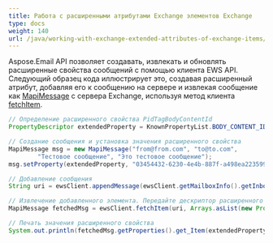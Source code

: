 ```yaml
---
title: Работа с расширенными атрибутами Exchange элементов Exchange
type: docs
weight: 140
url: /java/working-with-exchange-extended-attributes-of-exchange-items/
---
```



Aspose.Email API позволяет создавать, извлекать и обновлять расширенные свойства сообщений с помощью клиента EWS API. Следующий образец кода иллюстрирует это, создавая расширенный атрибут, добавляя его к сообщению на сервере и извлекая сообщение как [MapiMessage](https://apireference.aspose.com/email/java/com.aspose.email/mapimessage) с сервера Exchange, используя метод клиента [fetchItem](https://reference.aspose.com/email/java/com.aspose.email/IEWSClient#fetchItem\(java.lang.String,%20java.lang.Iterable\)).

~~~Java
// Определение расширенного свойства PidTagBodyContentId
PropertyDescriptor extendedProperty = KnownPropertyList.BODY_CONTENT_ID;

// Создание сообщения и установка значения расширенного свойства
MapiMessage msg = new MapiMessage("from@from.com", "to@to.com",
        "Тестовое сообщение", "Это тестовое сообщение");
msg.setProperty(extendedProperty, "03454432-6230-4e4b-887f-a498ea223599");

// Добавление сообщения
String uri = ewsClient.appendMessage(ewsClient.getMailboxInfo().getInboxUri(), msg, true);

// Извлечение добавленного элемента. Передайте дескриптор расширенного свойства как параметр метода.
MapiMessage fetchedMsg = ewsClient.fetchItem(uri, Arrays.asList(new PropertyDescriptor[] { extendedProperty }));

// Печать значения расширенного свойства
System.out.println(fetchedMsg.getProperties().get_Item(extendedProperty).getString());
~~~